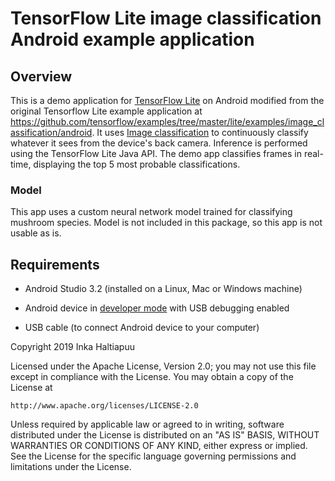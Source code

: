 # TensorFlow Lite image classification Android example application

## Overview

This is a demo application for [TensorFlow Lite](https://tensorflow.org/lite)
on Android modified from the original Tensorflow Lite example application at https://github.com/tensorflow/examples/tree/master/lite/examples/image_classification/android. It uses
[Image classification](https://www.tensorflow.org/lite/models/image_classification/overview)
to continuously classify whatever it sees from the device's back camera.
Inference is performed using the TensorFlow Lite Java API. The demo app
classifies frames in real-time, displaying the top 5 most probable
classifications. 

### Model
This app uses a custom neural network model trained for classifying mushroom species. Model is not included in this package, so this app is not usable as is. 

## Requirements

*   Android Studio 3.2 (installed on a Linux, Mac or Windows machine)

*   Android device in
    [developer mode](https://developer.android.com/studio/debug/dev-options)
    with USB debugging enabled

*   USB cable (to connect Android device to your computer)

Copyright 2019 Inka Haltiapuu

Licensed under the Apache License, Version 2.0;
you may not use this file except in compliance with the License.
You may obtain a copy of the License at

    http://www.apache.org/licenses/LICENSE-2.0

Unless required by applicable law or agreed to in writing, software
distributed under the License is distributed on an "AS IS" BASIS,
WITHOUT WARRANTIES OR CONDITIONS OF ANY KIND, either express or implied.
See the License for the specific language governing permissions and
limitations under the License.

